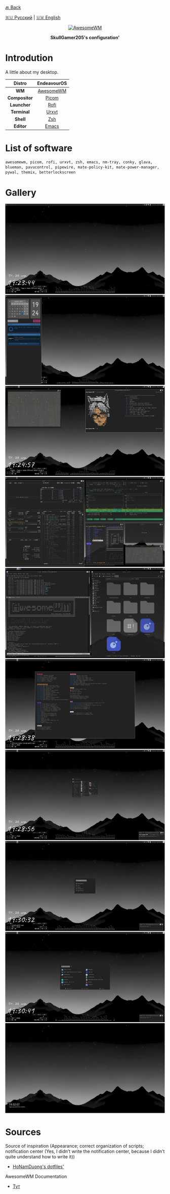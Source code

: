 [🔙 Back](https://github.com/SkullGamer205/dotfiles)

[🇷🇺 Русский](README-ru.md) | [🇺🇲 English](README.md)

<p align="center">
<a href="https://awesomewm.org/"><img src="https://awesomewm.org/images/awesome-dark-1.svg" alt="AwesomeWM"></a>
</p>

**<p align="center">SkullGamer205's configuration'</p>**

# Introdution

  A little about my desktop.

| **Distro** | EndeavourOS |
|:---------------:|:-----------:|
|**WM**|[AwesomeWM](https://github.com/awesomeWM/awesome/)|
|**Compositor**|[Picom](https://github.com/FT-Labs/picom)|
|**Launcher**|[Rofi](https://github.com/davatorium/rofi/)|
|**Terminal**|[Urxvt](https://github.com/exg/rxvt-unicode)|
|**Shell**|[Zsh](https://www.zsh.org/)|
|**Editor**|[Emacs](https://github.com/emacs-mirror/emacs)|

# List of software

    awesomewm, picom, rofi, urxvt, zsh, emacs, nm-tray, conky, glava, blueman, pavucontrol, pipewire, mate-policy-kit, mate-power-manager, pywal, themix, betterlockscreen

# Gallery

![Workspace](.preview/screenshot-1.png)
![Notification Center](.preview/screenshot-2.png)
![fetch](.preview/screenshot-3.png)
![Terminal](.preview/screenshot-4.png)
![emacs, thunar](.preview/screenshot-5.png)
![Kaybindings](.preview/screenshot-6.png)
![RCM-Menu](.preview/screenshot-7.png)
![ROFI: Power menu](.preview/screenshot-8.png)
![ROFI: Apps menu](.preview/screenshot-9.png)
![Better Lock Screen](.preview/screenshot-10.png)

# Sources

Source of inspiration (Appearance; correct organization of scripts; notification center (Yes, I didn’t write the notification center, because I didn’t quite understand how to write it))
-  [HoNamDuong's dotfiles'](https://github.com/HoNamDuong/.dotfiles)

AwesomeWM Documentation
-  [Тут](https://awesomewm.org/apidoc/index.html)
